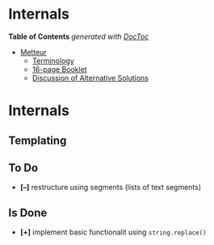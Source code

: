 
# Internals



<!-- START doctoc generated TOC please keep comment here to allow auto update -->
<!-- DON'T EDIT THIS SECTION, INSTEAD RE-RUN doctoc TO UPDATE -->
**Table of Contents**  *generated with [DocToc](https://github.com/thlorenz/doctoc)*

- [Metteur](#metteur)
  - [Terminology](#terminology)
  - [16-page Booklet](#16-page-booklet)
  - [Discussion of Alternative Solutions](#discussion-of-alternative-solutions)

<!-- END doctoc generated TOC please keep comment here to allow auto update -->




# Internals

## Templating


## To Do

* **[–]** restructure using segments (lists of text segments)

## Is Done

* **[+]** implement basic functionalit using `string.replace()`

